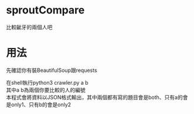 # sproutCompare
比較齜牙的兩個人吧<br/>
# 用法
先確認你有裝BeautifulSoup跟requests


在shell執行python3 crawler.py a b<br/>
其中a b為兩個你要比較的人的編號<br/>
本程式會將資料以JSON格式輸出，其中兩個都有寫的題目會是both、只有a的會是only1、只有b的會是only2<br/>
